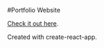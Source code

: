 #Portfolio Website

[Check it out here](https://gammagrey.github.io/).

Created with create-react-app.